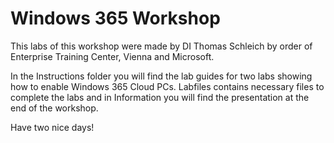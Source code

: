 # Windows 365 Workshop

This labs of this workshop were made by DI Thomas Schleich by order of Enterprise Training Center, Vienna and Microsoft.

In the Instructions folder you will find the lab guides for two labs showing how to enable Windows 365 Cloud PCs. Labfiles contains necessary files to complete the labs and in Information you will find the presentation at the end of the workshop.

Have two nice days!